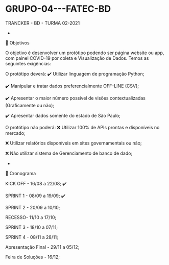 # GRUPO-04---FATEC-BD
TRANCKER - BD - TURMA 02-2021

-
📌 Objetivos

O objetivo é desenvolver um protótipo podendo ser página website ou app, com painel COVID-19 por coleta e Visualização de Dados. Temos as seguintes exigências:

O protótipo deverá:
✔️ Utilizar linguagem de programação Python;

✔️ Manipular e tratar dados preferencialmente OFF-LINE (CSV);

✔️ Apresentar o maior número possível de visões contextualizadas (Graficamente ou não);

✔️ Apresentar dados somente do estado de São Paulo;

O protótipo não poderá:
❌ Utilizar 100% de APIs prontas e disponíveis no mercado;

❌ Utilizar relatórios disponíveis em sites governamentais ou não;

❌ Não utilizar sistema de Gerenciamento de banco de dado;

-
📆 Cronograma

 KICK OFF - 16/08 a 22/08; ✔️

 SPRINT 1 - 08/09 a 19/09; ✔️

 SPRINT 2 - 20/09 a 10/10; 

 RECESSO- 11/10 a 17/10;

 SPRINT 3 - 18/10 a  07/11;

 SPRINT 4 - 08/11 a 28/11;

 Apresentação Final - 29/11 a 05/12;

 Feira de Soluções - 16/12;

